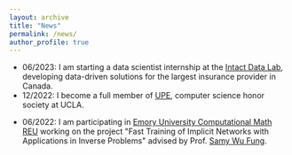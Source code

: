 ```yaml
---
layout: archive
title: "News"
permalink: /news/
author_profile: true
---
```


<!-- {% if site.talkmap_link == true %}

<p style="text-decoration:underline;"><a href="/talkmap.html">See a map of all the places I've given a talk!</a></p>

{% endif %}

{% for post in site.talks reversed %}
  {% include archive-single-talk.html %}
{% endfor %}
 -->

 <!-- News
 ====== -->
 * 06/2023: I am starting a data scientist internship at the [Intact Data Lab](https://intactlab.ca/), developing data-driven solutions for the largest insurance provider in Canada.
 * 12/2022: I become a full member of [UPE](https://upe.seas.ucla.edu/requirements), computer science honor society at UCLA.
 <!-- * 10/2022: I am an inductee for [UPE](https://upe.seas.ucla.edu/requirements), computer science honor society at UCLA. -->
 * 06/2022: I am participating in [Emory University Computational Math REU](http://www.math.emory.edu/site/cmds-reuret/summer2022/) working on the project "Fast Training of Implicit Networks with Applications in Inverse Problems" advised by Prof. [Samy Wu Fung](https://swufung.github.io/).
 